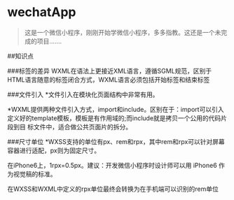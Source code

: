 # wechatApp

> 这是一个微信小程序，刚刚开始学微信小程序，多多指教。这还是一个未完成的项目.......

##知识点

###标签的差异
WXML在语法上更接近XML语言，遵循SGML规范，区别于HTML语言随意的标签闭合方式，WXML语言必须包括开始标签和结束标签

###文件引入
*文件引入在模块化页面结构中非常有用。

*WXML提供两种文件引入方式，import和include。区别在于：import可以引入定义好的template模板，模板是有作用域的;而include就是拷贝一个公用的代码片段到目 标文件中，适合做公共页面片的拆分。

###尺寸单位
*WXSS支持的单位有px、rem和rpx，其中rem和rpx可以针对屏幕容器进行适配，px则为固定尺寸。

在iPhone6上，1rpx=0.5px。建议：开发微信小程序时设计师可以用 iPhone6 作为视觉稿的标准。

在WXSS和WXML中定义的rpx单位最终会转换为在手机端可以识别的rem单位
